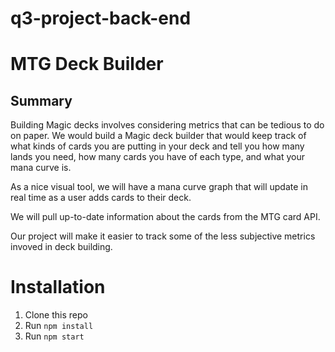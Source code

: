 # q3-project-back-end

# MTG Deck Builder
## Summary
Building Magic decks involves considering metrics that can be tedious to do on paper. We would build a Magic deck builder that would keep track of what kinds of cards you are putting in your deck and tell you how many lands you need, how many cards you have of each type, and what your mana curve is.

As a nice visual tool, we will have a mana curve graph that will update in real time as a user adds cards to their deck.

We will pull up-to-date information about the cards from the MTG card API.

Our project will make it easier to track some of the less subjective metrics invoved in deck building.

# Installation
1. Clone this repo
2. Run `npm install`
3. Run `npm start`
